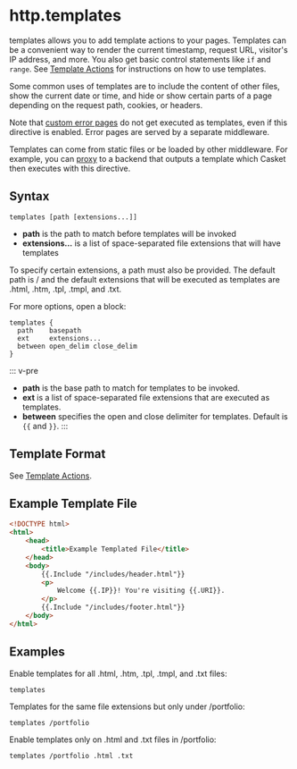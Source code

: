# http.templates

templates allows you to add template actions to your pages. Templates can be a convenient way to render the current
timestamp, request URL, visitor's IP address, and more. You also get basic control statements like `if` and `range`. See
[Template Actions](/template-actions) for instructions on how to use templates.

Some common uses of templates are to include the content of other files, show the current date or time, and hide or show
certain parts of a page depending on the request path, cookies, or headers.

Note that [custom error pages](/errors) do not get executed as templates, even if this directive is enabled. Error pages
are served by a separate middleware.

Templates can come from static files or be loaded by other middleware. For example, you can [proxy](/proxy) to a backend
that outputs a template which Casket then executes with this directive.

## Syntax

``` casketfile
templates [path [extensions...]]
```

-   **path** is the path to match before templates will be invoked
-   **extensions...** is a list of space-separated file extensions that will have templates

To specify certain extensions, a path must also be provided. The default path is / and the default extensions that will
be executed as templates are .html, .htm, .tpl, .tmpl, and .txt.

For more options, open a block:

``` casketfile
templates {
  path    basepath
  ext     extensions...
  between open_delim close_delim
}
```

::: v-pre
-   **path** is the base path to match for templates to be invoked.
-   **ext** is a list of space-separated file extensions that are executed as templates.
-   **between** specifies the open and close delimiter for templates. Default is `{{` and `}}`.
:::

## Template Format

See [Template Actions](/template-actions).

## Example Template File

``` html
<!DOCTYPE html>
<html>
    <head>
        <title>Example Templated File</title>
    </head>
    <body>
        {{.Include "/includes/header.html"}}
        <p>
            Welcome {{.IP}}! You're visiting {{.URI}}.
        </p>
        {{.Include "/includes/footer.html"}}
    </body>
</html>
```

## Examples

Enable templates for all .html, .htm, .tpl, .tmpl, and .txt files:

``` casketfile
templates
```

Templates for the same file extensions but only under /portfolio:

``` casketfile
templates /portfolio
```

Enable templates only on .html and .txt files in /portfolio:

``` casketfile
templates /portfolio .html .txt
```

